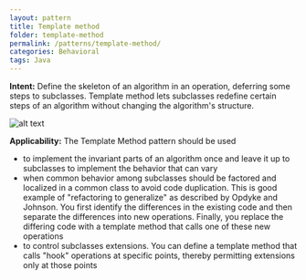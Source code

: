 ```yaml
---
layout: pattern
title: Template method
folder: template-method
permalink: /patterns/template-method/
categories: Behavioral
tags: Java
---
```


**Intent:** Define the skeleton of an algorithm in an operation, deferring some
steps to subclasses. Template method lets subclasses redefine certain steps of
an algorithm without changing the algorithm's structure.

![alt text](./etc/template-method_1.png "Template Method")

**Applicability:** The Template Method pattern should be used

* to implement the invariant parts of an algorithm once and leave it up to subclasses to implement the behavior that can vary
* when common behavior among subclasses should be factored and localized in a common class to avoid code duplication. This is good example of "refactoring to generalize" as described by Opdyke and Johnson. You first identify the differences in the existing code and then separate the differences into new operations. Finally, you replace the differing code with a template method that calls one of these new operations
* to control subclasses extensions. You can define a template method that calls "hook" operations at specific points, thereby permitting extensions only at those points
